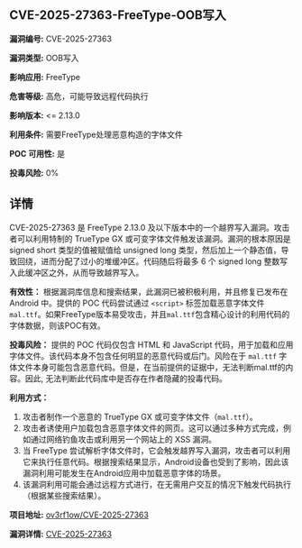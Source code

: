 ## CVE-2025-27363-FreeType-OOB写入

**漏洞编号:** CVE-2025-27363

**漏洞类型:** OOB写入

**影响应用:** FreeType

**危害等级:** 高危，可能导致远程代码执行

**影响版本:** <= 2.13.0

**利用条件:** 需要FreeType处理恶意构造的字体文件

**POC 可用性:** 是

**投毒风险:** 0%

## 详情

CVE-2025-27363 是 FreeType 2.13.0 及以下版本中的一个越界写入漏洞。攻击者可以利用特制的 TrueType GX 或可变字体文件触发该漏洞。漏洞的根本原因是 signed short 类型的值被赋值给 unsigned long 类型，然后加上一个静态值，导致回绕，进而分配了过小的堆缓冲区。代码随后将最多 6 个 signed long 整数写入此缓冲区之外，从而导致越界写入。

**有效性：**
根据漏洞库信息和搜索结果，此漏洞已被积极利用，并且修复已发布在 Android 中。提供的 POC 代码尝试通过 `<script>` 标签加载恶意字体文件 `mal.ttf`。如果FreeType版本易受攻击，并且`mal.ttf`包含精心设计的利用代码的字体数据，则该POC有效。

**投毒风险：**
提供的 POC 代码仅包含 HTML 和 JavaScript 代码，用于加载和应用字体文件。该代码本身不包含任何明显的恶意代码或后门。风险在于 `mal.ttf` 字体文件本身可能包含恶意代码。但是，在当前提供的证据中，无法判断mal.ttf的内容。因此, 无法判断此代码库中是否存在作者隐藏的投毒代码。

**利用方式：**
1.  攻击者制作一个恶意的 TrueType GX 或可变字体文件（`mal.ttf`）。
2.  攻击者诱使用户加载包含恶意字体文件的网页。这可以通过多种方式完成，例如通过网络钓鱼攻击或利用另一个网站上的 XSS 漏洞。
3.  当 FreeType 尝试解析字体文件时，它会触发越界写入漏洞，攻击者可以利用它来执行任意代码。根据搜索结果显示，Android设备也受到了影响，因此该漏洞利用可能发生在Android应用中加载恶意字体的场景。
4. 该漏洞利用可能会通过远程方式进行，在无需用户交互的情况下触发代码执行（根据某些搜索结果）。

**项目地址:** [ov3rf1ow/CVE-2025-27363](https://github.com/ov3rf1ow/CVE-2025-27363)

**漏洞详情:** [CVE-2025-27363](https://nvd.nist.gov/vuln/detail/CVE-2025-27363)